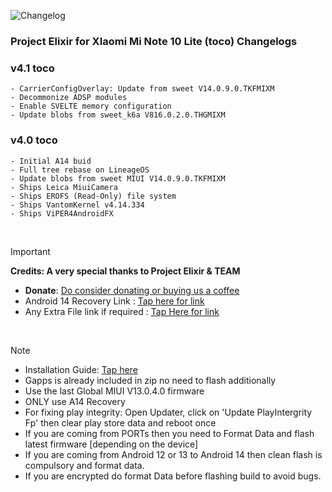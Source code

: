![Changelog](https://i.imgur.com/MsgqFFz.png)

### Project Elixir for XIaomi Mi Note 10 Lite (toco) Changelogs

### v4.1 toco

```
- CarrierConfigOverlay: Update from sweet V14.0.9.0.TKFMIXM
- Decommonize ADSP modules
- Enable SVELTE memory configuration
- Update blobs from sweet_k6a V816.0.2.0.THGMIXM
```

### v4.0 toco

```
- Initial A14 buid
- Full tree rebase on LineageOS
- Update blobs from sweet MIUI V14.0.9.0.TKFMIXM
- Ships Leica MiuiCamera
- Ships EROFS (Read-Only) file system
- Ships VantomKernel v4.14.334
- Ships ViPER4AndroidFX
```

<br>

> [!Important]
> **Credits: A very special thanks to Project Elixir & TEAM**
> * **Donate**: [Do consider donating or buying us a coffee](https://projectelixiros.com/donate)
> * Android 14 Recovery Link : [Tap here for link](https://projectelixiros.com/download)
> * Any Extra File link if required : [Tap Here for link](https://sourceforge.net/projects/project-elixir/files/fourteen)

<br>

> [!Note]
> * Installation Guide: [Tap here](https://projectelixiros.com/download)
> * Gapps is already included in zip no need to flash additionally
> * Use the last Global MIUI V13.0.4.0 firmware
> * ONLY use A14 Recovery 
> * For fixing play integrity: Open Updater, click on 'Update PlayIntergrity Fp' then clear play store data and reboot once
> * If you are coming from PORTs then you need to Format Data and flash latest firmware [depending on the device]
> * If you are coming from Android 12 or 13 to Android 14 then clean flash is compulsory and format data.
> * If you are encrypted do format Data before flashing build to avoid bugs.
